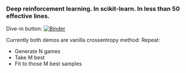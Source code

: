### Deep reinforcement learning. In scikit-learn. In less than 50 effective lines.
Dive-in button: [![Binder](http://mybinder.org/badge.svg)](http://mybinder.org:/repo/yandexdataschool/sklearn-deeprl)

Currently both demos are vanilla crossentropy method:
Repeat:
* Generate N games
* Take M best
* Fit to those M best samples

